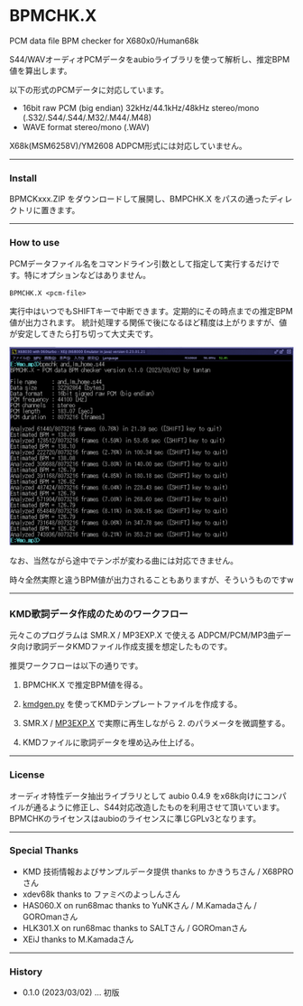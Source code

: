 # BPMCHK.X

PCM data file BPM checker for X680x0/Human68k


S44/WAVオーディオPCMデータをaubioライブラリを使って解析し、推定BPM値を算出します。

以下の形式のPCMデータに対応しています。

- 16bit raw PCM (big endian) 32kHz/44.1kHz/48kHz stereo/mono (.S32/.S44/.S44/.M32/.M44/.M48)
- WAVE format stereo/mono (.WAV)

X68k(MSM6258V)/YM2608 ADPCM形式には対応していません。

---

### Install

BPMCKxxx.ZIP をダウンロードして展開し、BMPCHK.X をパスの通ったディレクトリに置きます。

---

### How to use

PCMデータファイル名をコマンドライン引数として指定して実行するだけです。特にオプションなどはありません。

    BPMCHK.X <pcm-file>

実行中はいつでもSHIFTキーで中断できます。定期的にその時点までの推定BPM値が出力されます。
統計処理する関係で後になるほど精度は上がりますが、値が安定してきたら打ち切って大丈夫です。

<img src='images/bpmchk1.png' width='600'/>

なお、当然ながら途中でテンポが変わる曲には対応できません。

時々全然実際と違うBPM値が出力されることもありますが、そういうものですw

---

### KMD歌詞データ作成のためのワークフロー

元々このプログラムは SMR.X / MP3EXP.X で使える ADPCM/PCM/MP3曲データ向け歌詞データKMDファイル作成支援を想定したものです。

推奨ワークフローは以下の通りです。

1. BPMCHK.X で推定BPM値を得る。

2. [kmdgen.py](https://github.com/tantanGH/mp3exp/blob/main/README.md#kmd%E6%AD%8C%E8%A9%9E%E3%83%95%E3%82%A1%E3%82%A4%E3%83%AB%E3%83%86%E3%83%B3%E3%83%97%E3%83%AC%E3%83%BC%E3%83%88%E4%BD%9C%E6%88%90%E3%83%84%E3%83%BC%E3%83%AB) を使ってKMDテンプレートファイルを作成する。

3. SMR.X / [MP3EXP.X](https://github.com/tantanGH/mp3exp) で実際に再生しながら 2. のパラメータを微調整する。

4. KMDファイルに歌詞データを埋め込み仕上げる。

---

### License

オーディオ特性データ抽出ライブラリとして aubio 0.4.9 をx68k向けにコンパイルが通るように修正し、S44対応改造したものを利用させて頂いています。BPMCHKのライセンスはaubioのライセンスに準じGPLv3となります。

---

### Special Thanks

* KMD 技術情報およびサンプルデータ提供 thanks to かきうちさん / X68PROさん
* xdev68k thanks to ファミべのよっしんさん
* HAS060.X on run68mac thanks to YuNKさん / M.Kamadaさん / GOROmanさん
* HLK301.X on run68mac thanks to SALTさん / GOROmanさん
* XEiJ thanks to M.Kamadaさん

---

### History

* 0.1.0 (2023/03/02) ... 初版